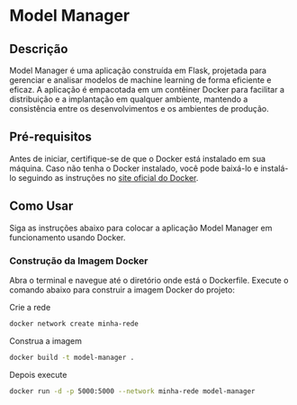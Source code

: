 # Model Manager

## Descrição

Model Manager é uma aplicação construída em Flask, projetada para gerenciar e analisar modelos de machine learning de forma eficiente e eficaz. A aplicação é empacotada em um contêiner Docker para facilitar a distribuição e a implantação em qualquer ambiente, mantendo a consistência entre os desenvolvimentos e os ambientes de produção.

## Pré-requisitos

Antes de iniciar, certifique-se de que o Docker está instalado em sua máquina. Caso não tenha o Docker instalado, você pode baixá-lo e instalá-lo seguindo as instruções no [site oficial do Docker](https://docs.docker.com/get-docker/).

## Como Usar

Siga as instruções abaixo para colocar a aplicação Model Manager em funcionamento usando Docker.

### Construção da Imagem Docker

Abra o terminal e navegue até o diretório onde está o Dockerfile. Execute o comando abaixo para construir a imagem Docker do projeto:

Crie a rede
```bash
docker network create minha-rede
```

Construa a imagem
```bash
docker build -t model-manager .
```

Depois execute

```bash
docker run -d -p 5000:5000 --network minha-rede model-manager
```